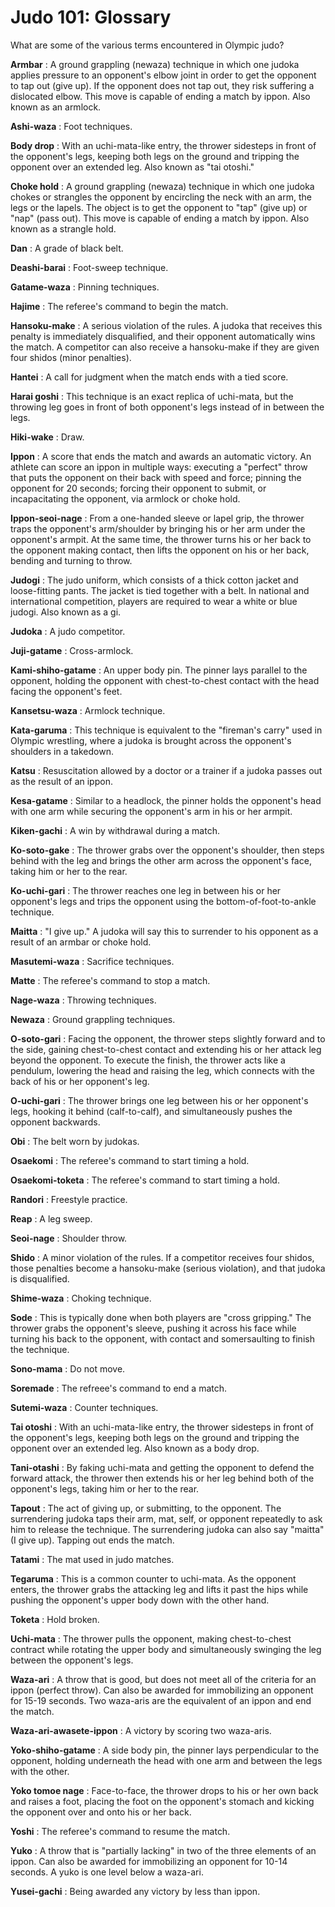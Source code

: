 Judo 101: Glossary
==================

What are some of the various terms encountered in Olympic judo?

**Armbar** : A ground grappling (newaza) technique in which one judoka applies pressure to an opponent's elbow joint in order to get the opponent to tap out (give up). If the opponent does not tap out, they risk suffering a dislocated elbow. This move is capable of ending a match by ippon. Also known as an armlock.

**Ashi-waza** : Foot techniques.

**Body drop** : With an uchi-mata-like entry, the thrower sidesteps in front of the opponent's legs, keeping both legs on the ground and tripping the opponent over an extended leg. Also known as "tai otoshi."

**Choke hold** : A ground grappling (newaza) technique in which one judoka chokes or strangles the opponent by encircling the neck with an arm, the legs or the lapels. The object is to get the opponent to "tap" (give up) or "nap" (pass out). This move is capable of ending a match by ippon. Also known as a strangle hold.

**Dan** : A grade of black belt.

**Deashi-barai** : Foot-sweep technique.

**Gatame-waza** : Pinning techniques.

**Hajime** : The referee's command to begin the match.

**Hansoku-make** : A serious violation of the rules. A judoka that receives this penalty is immediately disqualified, and their opponent automatically wins the match. A competitor can also receive a hansoku-make if they are given four shidos (minor penalties).

**Hantei** : A call for judgment when the match ends with a tied score.

**Harai goshi** : This technique is an exact replica of uchi-mata, but the throwing leg goes in front of both opponent's legs instead of in between the legs.

**Hiki-wake** : Draw.

**Ippon** : A score that ends the match and awards an automatic victory. An athlete can score an ippon in multiple ways: executing a "perfect" throw that puts the opponent on their back with speed and force; pinning the opponent for 20 seconds; forcing their opponent to submit, or incapacitating the opponent, via armlock or choke hold.

**Ippon-seoi-nage** : From a one-handed sleeve or lapel grip, the thrower traps the opponent's arm/shoulder by bringing his or her arm under the opponent's armpit. At the same time, the thrower turns his or her back to the opponent making contact, then lifts the opponent on his or her back, bending and turning to throw.

**Judogi** : The judo uniform, which consists of a thick cotton jacket and loose-fitting pants. The jacket is tied together with a belt. In national and international competition, players are required to wear a white or blue judogi. Also known as a gi.

**Judoka** : A judo competitor.

**Juji-gatame** : Cross-armlock.

**Kami-shiho-gatame** : An upper body pin. The pinner lays parallel to the opponent, holding the opponent with chest-to-chest contact with the head facing the opponent's feet.

**Kansetsu-waza** : Armlock technique.

**Kata-garuma** : This technique is equivalent to the "fireman's carry" used in Olympic wrestling, where a judoka is brought across the opponent's shoulders in a takedown.

**Katsu** : Resuscitation allowed by a doctor or a trainer if a judoka passes out as the result of an ippon.

**Kesa-gatame** : Similar to a headlock, the pinner holds the opponent's head with one arm while securing the opponent's arm in his or her armpit.

**Kiken-gachi** : A win by withdrawal during a match.

**Ko-soto-gake** : The thrower grabs over the opponent's shoulder, then steps behind with the leg and brings the other arm across the opponent's face, taking him or her to the rear.

**Ko-uchi-gari** : The thrower reaches one leg in between his or her opponent's legs and trips the opponent using the bottom-of-foot-to-ankle technique.

**Maitta** : "I give up." A judoka will say this to surrender to his opponent as a result of an armbar or choke hold.

**Masutemi-waza** : Sacrifice techniques.

**Matte** : The referee's command to stop a match.

**Nage-waza** : Throwing techniques.

**Newaza** : Ground grappling techniques.

**O-soto-gari** : Facing the opponent, the thrower steps slightly forward and to the side, gaining chest-to-chest contact and extending his or her attack leg beyond the opponent. To execute the finish, the thrower acts like a pendulum, lowering the head and raising the leg, which connects with the back of his or her opponent's leg.

**O-uchi-gari** : The thrower brings one leg between his or her opponent's legs, hooking it behind (calf-to-calf), and simultaneously pushes the opponent backwards.

**Obi** : The belt worn by judokas.

**Osaekomi** : The referee's command to start timing a hold.

**Osaekomi-toketa** : The referee's command to start timing a hold.

**Randori** : Freestyle practice.

**Reap** : A leg sweep.

**Seoi-nage** : Shoulder throw.

**Shido** : A minor violation of the rules. If a competitor receives four shidos, those penalties become a hansoku-make (serious violation), and that judoka is disqualified.

**Shime-waza** : Choking technique.

**Sode** : This is typically done when both players are "cross gripping." The thrower grabs the opponent's sleeve, pushing it across his face while turning his back to the opponent, with contact and somersaulting to finish the technique.

**Sono-mama** : Do not move.

**Soremade** : The refreee's command to end a match.

**Sutemi-waza** : Counter techniques.

**Tai otoshi** : With an uchi-mata-like entry, the thrower sidesteps in front of the opponent's legs, keeping both legs on the ground and tripping the opponent over an extended leg. Also known as a body drop.

**Tani-otashi** : By faking uchi-mata and getting the opponent to defend the forward attack, the thrower then extends his or her leg behind both of the opponent's legs, taking him or her to the rear.

**Tapout** : The act of giving up, or submitting, to the opponent. The surrendering judoka taps their arm, mat, self, or opponent repeatedly to ask him to release the technique. The surrendering judoka can also say "maitta" (I give up). Tapping out ends the match.

**Tatami** : The mat used in judo matches.

**Tegaruma** : This is a common counter to uchi-mata. As the opponent enters, the thrower grabs the attacking leg and lifts it past the hips while pushing the opponent's upper body down with the other hand.

**Toketa** : Hold broken.

**Uchi-mata** : The thrower pulls the opponent, making chest-to-chest contract while rotating the upper body and simultaneously swinging the leg between the opponent's legs.

**Waza-ari** : A throw that is good, but does not meet all of the criteria for an ippon (perfect throw). Can also be awarded for immobilizing an opponent for 15-19 seconds. Two waza-aris are the equivalent of an ippon and end the match.

**Waza-ari-awasete-ippon** : A victory by scoring two waza-aris.

**Yoko-shiho-gatame** : A side body pin, the pinner lays perpendicular to the opponent, holding underneath the head with one arm and between the legs with the other.

**Yoko tomoe nage** : Face-to-face, the thrower drops to his or her own back and raises a foot, placing the foot on the opponent's stomach and kicking the opponent over and onto his or her back.

**Yoshi** : The referee's command to resume the match.

**Yuko** : A throw that is "partially lacking" in two of the three elements of an ippon. Can also be awarded for immobilizing an opponent for 10-14 seconds. A yuko is one level below a waza-ari.

**Yusei-gachi** : Being awarded any victory by less than ippon.


